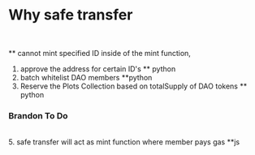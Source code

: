 <h1> Why safe transfer </h1> <br>

** cannot mint specified ID inside of the mint function, 

1. approve the address for certain ID's ** python
2. batch whitelist DAO members **python
3. Reserve the Plots Collection based on totalSupply of  DAO tokens ** python

<h3> Brandon To Do </h3> <br>
5. safe transfer will act as mint function where member pays gas **js 
